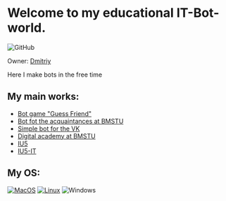 # Welcome to my educational IT-Bot-world.
![GitHub](https://img.shields.io/github/license/DimaPermyakov/IU5?color=brightgreen)

Owner: [Dmitriy](https://github.com/mightyK1ngRichard)

Here I make bots in the free time

## My main works:
- [Bot game "Guess Friend"](https://github.com/IU5-BOT/GroupGame)
- [Bot fot the acquaintances at BMSTU](https://github.com/IU5-BOT/BMSTU-Acquaintances)
- [Simple bot for the VK](https://github.com/IU5-BOT/VK-BOT)
- [Digital academy at BMSTU](https://github.com/IU5-IT/Digital-academy)
- [IU5](https://github.com/DimaPermyakov/IU5)
- [IU5-IT](https://github.com/IU5-IT/IU5-IT)


## My OS:
[![MacOS](https://img.shields.io/badge/MacOS-090909?style=flat-square&logo=apple&logoColor=ffffff)]()
[![Linux](https://img.shields.io/badge/linux-090909?style=flat-square&logo=Linux&logoColor=ffffff)](https://github.com/DimaPermyakov/DimaPermyakov/blob/main/ubuntu.md)
![Windows](https://img.shields.io/badge/windows-090909?style=flat-square&logo=Windows&logoColor=00BFFF)
